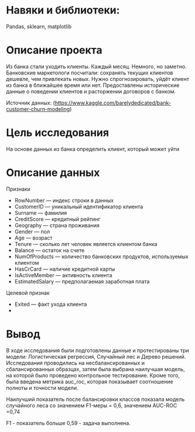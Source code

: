 
# Навяки и библиотеки:

Pandas, sklearn, matplotlib

# Описание проекта

Из банка стали уходить клиенты. Каждый месяц. Немного, но заметно. Банковские маркетологи посчитали: сохранять текущих клиентов дешевле, чем привлекать новых.
Нужно спрогнозировать, уйдёт клиент из банка в ближайшее время или нет. Предоставлены исторические данные о поведении клиентов и расторжении договоров с банком.

Источник данных: (https://www.kaggle.com/barelydedicated/bank-customer-churn-modeling)

# Цель исследования

На основе данных из банка определить клиент, который может уйти

# Описание данных

Признаки
- RowNumber — индекс строки в данных
- CustomerID — уникальный идентификатор клиента
- Surname — фамилия
- CreditScore — кредитный рейтинг
- Geography — страна проживания
- Gender — пол
- Age — возраст
- Tenure — сколько лет человек является клиентом банка
- Balance — остаток на счете
- NumOfProducts — количество банковских продуктов, используемых клиентом
- HasCrCard — наличие кредитной карты
- IsActiveMember — активность клиента
- EstimatedSalary — предполагаемая заработная плата

Целевой признак
- Exited — факт ухода клиента
- 
# Вывод


В ходе исследования были подготовлены данные и протестированы три модели: Логистическая регрессия, Случайный лес и Дерево решений. Исследования проводились на несбалансированных и сбалансированных образцах, затем была выбрана наилучшая модель, на которой было проведено контрольное тестирование. Кроме того, была введена метрика auc_roc, которая показывает соотношение полноты и точности модели.

Наилучший показатель после балансировки классов показала модель случайного леса со значением F1-меры = 0,6, значением AUC-ROC =0,74

F1 - показатель больше 0,59 - задача выполнена.
